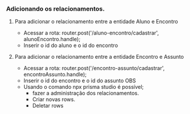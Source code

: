 ### Adicionando os relacionamentos.
1. Para adicionar o relacionamento entre a entidade Aluno e Encontro

    * Acessar a rota: router.post('/aluno-encontro/cadastrar', alunoEncontro.handle);
    * Inserir o id do aluno e o id do encontro

2. Para adicionar o relacionamento entre a entidade Encontro e Assunto

    * Acessar a rota: router.post('/encontro-assunto/cadastrar', encontroAssunto.handle);
    * Inserir o id do encontro e o id do assunto
OBS
    * Usando o comando npx prisma studio é possível; 
        * fazer a administração dos relacionamentos.
        * Criar novas rows.
        * Deletar rows
    